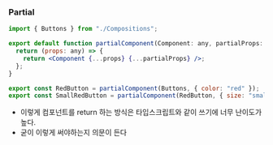 ### Partial

```jsx
import { Buttons } from "./Compositions";

export default function partialComponent(Component: any, partialProps: any) {
  return (props: any) => {
    return <Component {...props} {...partialProps} />;
  };
}

export const RedButton = partialComponent(Buttons, { color: "red" });
export const SmallRedButton = partialComponent(RedButton, { size: "small" });
```

- 이렇게 컴포넌트를 return 하는 방식은 타입스크립트와 같이 쓰기에 너무 난이도가 높다.
- 굳이 이렇게 써야하는지 의문이 든다
